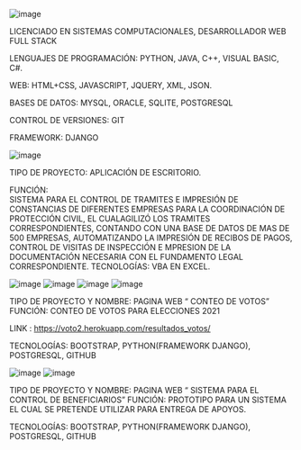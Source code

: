 ![image](https://user-images.githubusercontent.com/85043762/150617938-a09befa2-2224-4583-b71e-91d879dfcdde.png)


LICENCIADO EN SISTEMAS COMPUTACIONALES, DESARROLLADOR WEB FULL STACK

LENGUAJES DE PROGRAMACIÓN:
PYTHON, JAVA, C++, VISUAL BASIC, C#.

WEB: 
HTML+CSS, JAVASCRIPT, JQUERY, XML, JSON.

BASES DE DATOS: 
MYSQL, ORACLE, SQLITE, POSTGRESQL

CONTROL DE VERSIONES: 
GIT

FRAMEWORK:
 DJANGO

![image](https://user-images.githubusercontent.com/85043762/150619230-7586ae30-f9c7-4298-bc6f-cdc0e299ef30.png)

TIPO DE PROYECTO: 
APLICACIÓN DE ESCRITORIO.

FUNCIÓN:   
SISTEMA  PARA EL CONTROL DE TRAMITES E IMPRESIÓN DE CONSTANCIAS DE DIFERENTES EMPRESAS PARA LA COORDINACIÓN DE PROTECCIÓN CIVIL, EL CUALAGILIZÓ LOS TRAMITES CORRESPONDIENTES, CONTANDO CON UNA BASE DE DATOS DE MAS DE 500 EMPRESAS, AUTOMATIZANDO LA IMPRESIÓN DE RECIBOS DE PAGOS,  CONTROL DE VISITAS DE INSPECCIÓN  E MPRESION DE LA DOCUMENTACIÓN NECESARIA CON EL FUNDAMENTO LEGAL CORRESPONDIENTE.
TECNOLOGÍAS: VBA EN EXCEL.

![image](https://user-images.githubusercontent.com/85043762/150619450-d6d7d40f-cb95-4dcd-9d23-21f57f2074b5.png)
![image](https://user-images.githubusercontent.com/85043762/150618766-d34bde15-456e-4c0b-a85f-7062a534a02c.png)
![image](https://user-images.githubusercontent.com/85043762/150618932-f7a72b96-d583-41c6-9106-b70530eba3d9.png)
![image](https://user-images.githubusercontent.com/85043762/150619577-5e0898cb-db34-45d1-9fe8-dee6ade3bf8f.png)










TIPO DE PROYECTO Y NOMBRE: PAGINA WEB “ CONTEO DE VOTOS”
FUNCIÓN:
CONTEO DE VOTOS PARA ELECCIONES 2021

LINK : https://voto2.herokuapp.com/resultados_votos/

TECNOLOGÍAS: BOOTSTRAP, PYTHON(FRAMEWORK DJANGO), POSTGRESQL, GITHUB

![image](https://user-images.githubusercontent.com/85043762/150620069-6e3e6c0c-7797-4e57-a4b4-a30d648d77e5.png)
![image](https://user-images.githubusercontent.com/85043762/150620165-53655569-63d6-4970-be47-5403b42724ff.png)











TIPO DE PROYECTO Y NOMBRE: PAGINA WEB “ SISTEMA PARA EL CONTROL DE BENEFICIARIOS”
FUNCIÓN:
PROTOTIPO PARA UN SISTEMA EL CUAL SE PRETENDE UTILIZAR PARA ENTREGA DE APOYOS.

TECNOLOGÍAS: BOOTSTRAP, PYTHON(FRAMEWORK DJANGO), POSTGRESQL, GITHUB



